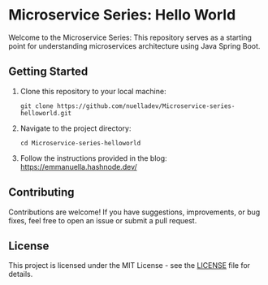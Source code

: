 # Microservice Series: Hello World

Welcome to the Microservice Series: This repository serves as a starting point for understanding microservices architecture using Java Spring Boot.


## Getting Started

1. Clone this repository to your local machine:

    ```
    git clone https://github.com/nuelladev/Microservice-series-helloworld.git
    ```

2. Navigate to the project directory:

    ```
    cd Microservice-series-helloworld
    ```

3. Follow the instructions provided in the blog: https://emmanuella.hashnode.dev/

## Contributing

Contributions are welcome! If you have suggestions, improvements, or bug fixes, feel free to open an issue or submit a pull request.

## License

This project is licensed under the MIT License - see the [LICENSE](LICENSE) file for details.
